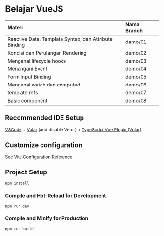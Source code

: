 # Belajar VueJS


| Materi | Nama Branch  | 
| :-------- | :------- | 
| Reactive Data, Template Syntax, dan Attribute Binding | demo/01 |
| Kondisi dan Perulangan Rendering | demo/02 |
| Mengenal lifecycle hooks | demo/03 |
| Menangani Event | demo/04 |
| Form Input Binding | demo/05 |
| Mengenal watch dan computed | demo/06 |
| template refs | demo/07 |
| Basic component | demo/08 |


## Recommended IDE Setup

[VSCode](https://code.visualstudio.com/) + [Volar](https://marketplace.visualstudio.com/items?itemName=Vue.volar) (and disable Vetur) + [TypeScript Vue Plugin (Volar)](https://marketplace.visualstudio.com/items?itemName=Vue.vscode-typescript-vue-plugin).

## Customize configuration

See [Vite Configuration Reference](https://vitejs.dev/config/).

## Project Setup

```sh
npm install
```

### Compile and Hot-Reload for Development

```sh
npm run dev
```

### Compile and Minify for Production

```sh
npm run build
```
